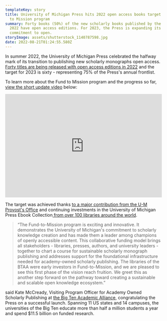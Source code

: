 ```yaml
---
templateKey: story
title: University of Michigan Press hits 2022 open access books target with Fund
  to Mission program
summary: Forty books (50%) of the new scholarly books published by the Press in
  2022 have open access editions. For 2023, the Press is expanding its
  commitment to open.
storyImage: assets/shutterstock_1140787598.jpg
date: 2022-08-21T01:24:55.580Z
---
```

In summer 2022, the University of Michigan Press celebrated the halfway mark of its transition to publishing new scholarly monographs open access. [Forty titles are being released with open access editions in 2022](https://www.fulcrum.org/michigan?locale=en&user_access=oa) and the target for 2023 is sixty - representing 75% of the Press's annual frontlist.

To learn more about the Fund to Mission program and the progress so far, [view the short update video](https://lib.mivideo.it.umich.edu/media/t/1_rqed4hiq) below: 

<div style="max-width:608px"><div style="position:relative;padding-bottom:66.118421052632%"><iframe id="kaltura_player" src="https://cdnapisec.kaltura.com/p/1038472/sp/103847200/embedIframeJs/uiconf_id/20515051/partner_id/1038472?iframeembed=true&playerId=kaltura_player&entry_id=1_rqed4hiq&flashvars\[streamerType]=auto&amp;flashvars\[localizationCode]=en&amp;flashvars\[leadWithHTML5]=true&amp;flashvars\[sideBarContainer.plugin]=true&amp;flashvars\[sideBarContainer.position]=left&amp;flashvars\[sideBarContainer.clickToClose]=true&amp;flashvars\[chapters.plugin]=true&amp;flashvars\[chapters.layout]=vertical&amp;flashvars\[chapters.thumbnailRotator]=false&amp;flashvars\[streamSelector.plugin]=true&amp;flashvars\[EmbedPlayer.SpinnerTarget]=videoHolder&amp;flashvars\[dualScreen.plugin]=true&amp;flashvars\[Kaltura.addCrossoriginToIframe]=true&amp;&wid=1_h368ypl2" width="608" height="402" allowfullscreen webkitallowfullscreen mozAllowFullScreen allow="autoplay \*; fullscreen \*; encrypted-media *" sandbox="allow-forms allow-same-origin allow-scripts allow-top-navigation allow-pointer-lock allow-popups allow-modals allow-orientation-lock allow-popups-to-escape-sandbox allow-presentation allow-top-navigation-by-user-activation" frameborder="0" title="U-M Press Fund to Mission Update - August 2022" style="position:absolute;top:0;left:0;width:100%;height:100%"></iframe></div></div>

The target was achieved thanks [to a major contribution from the U-M Provost's Office](https://ebc.press.umich.edu/stories/2022-08-20-university-contributes-1-2-million-to-fund-to-mission-program/) and continuing investments in the University of Michigan Press Ebook Collection[ from over 100 libraries around the world](https://ebc.press.umich.edu/invest#supporters).

> “The Fund-to-Mission program is exciting and innovative. It demonstrates the University of Michigan's commitment to scholarly knowledge creation and has made them a leader among champions of openly accessible content. This collaborative funding model brings all stakeholders - libraries, presses, authors, and university leaders - together to chart a course for sustainable scholarly monograph publishing and addresses support for the foundational infrastructure needed for academy-owned scholarly publishing. The libraries of the BTAA were early investors in Fund-to-Mission, and we are pleased to see this first phase of the vision reach fruition. We greet this as another step forward on the pathway toward creating a sustainable and scalable open knowledge ecosystem.”

said Kate McCready, Visiting Program Officer for Academy Owned Scholarly Publishing at [the Big Ten Academic Alliance](https://btaa.org/library/Libraries), congratulating the Press on a successful launch. Spanning 11 US states and 14 campuses, the universities of the Big Ten educate more than half a million students a year and spend $11.5 billion on funded research.